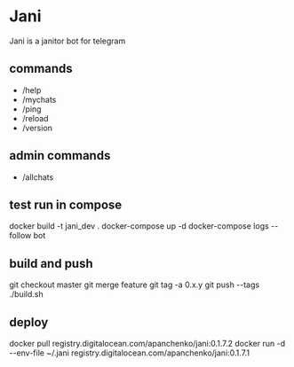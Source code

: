 # Jani

Jani is a janitor bot for telegram

## commands

- /help
- /mychats
- /ping
- /reload
- /version

## admin commands

- /allchats

## test run in compose

docker build -t jani_dev .
docker-compose up -d
docker-compose logs --follow bot

## build and push

git checkout master
git merge feature
git tag -a 0.x.y
git push --tags
./build.sh

## deploy

docker pull registry.digitalocean.com/apanchenko/jani:0.1.7.2
docker run -d --env-file ~/.jani registry.digitalocean.com/apanchenko/jani:0.1.7.1
